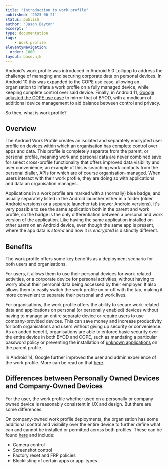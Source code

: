 ```yaml
---
title: "Introduction to work profile"
published: '2023-06-21'
status: publish
author: 'Jason Bayton'
excerpt: ''
type: documentation
tags: 
    - Work profile
eleventyNavigation:
  order: 1000
layout: base.njk
---
```

Android's work profile was introduced in Android 5.0 Lollipop to address the challenge of managing and securing corporate data on personal devices. In Android 10 this was expanded to the COPE use case, allowing an organisation to inflate a work profile on a fully managed device, while keeping complete control over said device. Finally, in Android 11, [Google adjusted the COPE use case](/blog/2020/02/android-enterprise-in-11-google-reduces-visibility-and-control-with-cope-to-bolster-privacy/) to mirror that of BYOD, with a modicum of additional device management to aid balance between control and privacy. 

So then, what is work profile?

## Overview

The Android Work Profile creates an isolated and separately encrypted user profile on devices within which an organisation has complete control over apps and data. This profile is completely separate from the parent, or personal profile, meaning work and personal data are never combined save for select cross-profile functionality that offers improved data visibility and user convenience; an example of this is searching work contacts from the personal dialler, APIs for which are of course organisation-managed. When users interact with their work profile, they are doing so with applications and data an organisation manages.

Applications in a work profile are marked with a (normally) blue badge, and usually separately listed in the Android launcher either in a folder (older Android versions) or a separate launcher tab (newer Android versions). It's very possible to see the same application both in the parent and work profile, so the badge is the only differentiation between a personal and work version of the application. Like having the same application installed on other _users_ on an Android device, even though the same app is present, where the app data is _stored_ and how it is _encrypted_ is distinctly different.

## Benefits

The work profile offers some key benefits as a deployment scenario for both users and organisations. 

For users, it allows them to use their personal devices for work-related activities, or a corporate device for personal activities, without having to worry about their personal data being accessed by their employer. It also allows them to easily switch the work profile on or off with the tap, making it more convenient to separate their personal and work lives.

For organisations, the work profile offers the ability to secure work-related data and applications on personal (or personally enabled) devices without having to manage an entire separate device or require users to use company-provided devices. This can save money and increase productivity for both organisations and users without giving up security or convenience. As an added benefit, organisations are able to enforce basic security over the entire device in both BYOD and COPE, such as mandating a particular password policy or preventing the installation of [unknown applications](/android/why-you-shouldnt-install-apps-from-unknown-sources/) on the parent profile.

In Android 14, Google further improved the user and admin experience of the work profile. More can be read on that [here](/blog/2023/08/work-profile-in-14/).

## Differences between Personally Owned Devices and Company-Owned Devices

For the user, the work profile whether used on a personally or company owned device is reasonably consistent in UX and design. But there are some differences. 

On company-owned work profile deployments, the organisation has some additional control and visibility over the entire device to further define what can and cannot be installed or permitted across both profiles. These can be found [here](https://developers.google.com/android/management/policies/work-profile#company-owned_devices) and include:

- Camera control 
- Screenshot control
- Factory reset and FRP policies
- Blocklisting of certain apps or app-types



